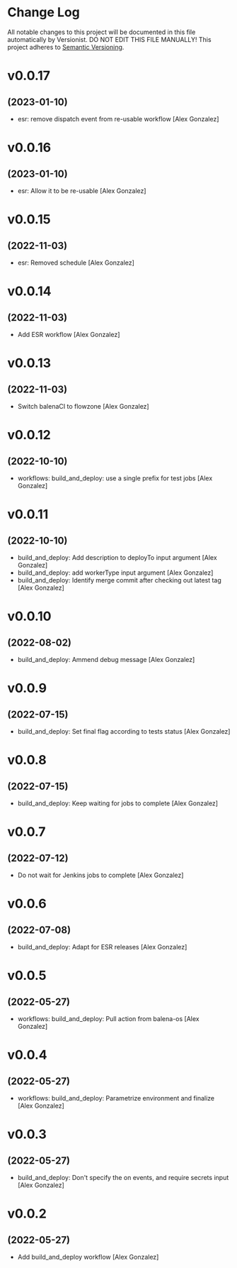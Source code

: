 # Change Log

All notable changes to this project will be documented in this file
automatically by Versionist. DO NOT EDIT THIS FILE MANUALLY!
This project adheres to [Semantic Versioning](http://semver.org/).

# v0.0.17
## (2023-01-10)

* esr: remove dispatch event from re-usable workflow [Alex Gonzalez]

# v0.0.16
## (2023-01-10)

* esr: Allow it to be re-usable [Alex Gonzalez]

# v0.0.15
## (2022-11-03)

* esr: Removed schedule [Alex Gonzalez]

# v0.0.14
## (2022-11-03)

* Add ESR workflow [Alex Gonzalez]

# v0.0.13
## (2022-11-03)

* Switch balenaCI to flowzone [Alex Gonzalez]

# v0.0.12
## (2022-10-10)

* workflows: build_and_deploy: use a single prefix for test jobs [Alex Gonzalez]

# v0.0.11
## (2022-10-10)

* build_and_deploy: Add description to deployTo input argument [Alex Gonzalez]
* build_and_deploy: add workerType input argument [Alex Gonzalez]
* build_and_deploy: Identify merge commit after checking out latest tag [Alex Gonzalez]

# v0.0.10
## (2022-08-02)

* build_and_deploy: Ammend debug message [Alex Gonzalez]

# v0.0.9
## (2022-07-15)

* build_and_deploy: Set final flag according to tests status [Alex Gonzalez]

# v0.0.8
## (2022-07-15)

* build_and_deploy: Keep waiting for jobs to complete [Alex Gonzalez]

# v0.0.7
## (2022-07-12)

* Do not wait for Jenkins jobs to complete [Alex Gonzalez]

# v0.0.6
## (2022-07-08)

* build_and_deploy: Adapt for ESR releases [Alex Gonzalez]

# v0.0.5
## (2022-05-27)

* workflows: build_and_deploy: Pull action from balena-os [Alex Gonzalez]

# v0.0.4
## (2022-05-27)

* workflows: build_and_deploy: Parametrize environment and finalize [Alex Gonzalez]

# v0.0.3
## (2022-05-27)

* build_and_deploy: Don't specify the on events, and require secrets input [Alex Gonzalez]

# v0.0.2
## (2022-05-27)

* Add build_and_deploy workflow [Alex Gonzalez]
